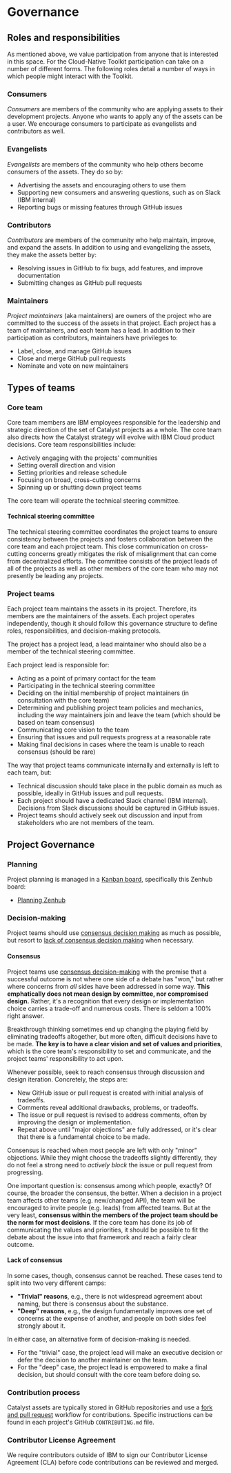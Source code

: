 # Governance

<!--- cSpell:ignore Kanban Zenhub -->

## Roles and responsibilities

As mentioned above, we value participation from anyone that is interested in this space. For the
Cloud-Native Toolkit participation can take on a number of different forms. The following
roles detail a number of ways in which people might interact with the Toolkit.

### Consumers

_Consumers_ are members of the community who are applying assets to their development projects. Anyone who wants to apply any of the assets can be a user. We encourage consumers to participate as evangelists and contributors as well.

### Evangelists

*Evangelists* are members of the community who help others become consumers of the assets. They do so by:

- Advertising the assets and encouraging others to use them
- Supporting new consumers and answering questions, such as on Slack (IBM internal)
- Reporting bugs or missing features through GitHub issues

### Contributors

*Contributors* are members of the community who help maintain, improve, and expand the assets. In addition to using and evangelizing the assets, they make the assets better by:

- Resolving issues in GitHub to fix bugs, add features, and improve documentation
- Submitting changes as GitHub pull requests

### Maintainers

*Project maintainers* (aka maintainers) are owners of the project who are committed to the success of the assets in that project. Each project has a team of maintainers, and each team has a lead. In addition to their participation as contributors, maintainers have privileges to:

- Label, close, and manage GitHub issues
- Close and merge GitHub pull requests
- Nominate and vote on new maintainers

## Types of teams

### Core team

Core team members are IBM employees responsible for the leadership and strategic direction of the set of Catalyst projects as a whole. The core team also directs how the Catalyst strategy will evolve with IBM Cloud product decisions. Core team responsibilities include:

- Actively engaging with the projects' communities
- Setting overall direction and vision
- Setting priorities and release schedule
- Focusing on broad, cross-cutting concerns
- Spinning up or shutting down project teams

The core team will operate the technical steering committee.

#### Technical steering committee

The technical steering committee coordinates the project teams to ensure consistency between the projects and fosters collaboration between the core team and each project team. This close communication on cross-cutting concerns greatly mitigates the risk of misalignment that can come from decentralized efforts. The committee consists of the project leads of all of the projects as well as other members of the core team who may not presently be leading any projects.

### Project teams

Each project team maintains the assets in its project. Therefore, its members are the maintainers of the assets. Each project operates independently, though it should follow this governance structure to define roles, responsibilities, and decision-making protocols.

The project has a project lead, a lead maintainer who should also be a member of the technical steering committee.

Each project lead is responsible for:

- Acting as a point of primary contact for the team
- Participating in the technical steering committee
- Deciding on the initial membership of project maintainers (in consultation with the core team)
- Determining and publishing project team policies and mechanics, including the way maintainers join and leave the team (which should be based on team consensus)
- Communicating core vision to the team
- Ensuring that issues and pull requests progress at a reasonable rate
- Making final decisions in cases where the team is unable to reach consensus (should be rare)

The way that project teams communicate internally and externally is left to each team, but:

- Technical discussion should take place in the public domain as much as possible, ideally in GitHub issues and pull requests.
- Each project should have a dedicated Slack channel (IBM internal). Decisions from Slack discussions should be captured in GitHub issues.
- Project teams should actively seek out discussion and input from stakeholders who are not members of the team.

## Project Governance

### Planning

Project planning is managed in a [Kanban board](https://en.wikipedia.org/wiki/Kanban_board), specifically this Zenhub board:

- [Planning Zenhub](https://github.com/cloud-native-toolkit/planning)

### Decision-making

Project teams should use [consensus decision making](#consensus) as much as possible, but resort to [lack of consensus decision making](#lack-of-consensus) when necessary.

#### Consensus

Project teams use [consensus decision-making](http://en.wikipedia.org/wiki/Consensus_decision-making) with the premise that a successful outcome is not where one side of a debate has "won," but rather where concerns from *all* sides have been addressed in some way. **This emphatically does not mean design by committee, nor compromised design.** Rather, it's a recognition that every design or implementation choice carries a trade-off and numerous costs. There is seldom a 100% right answer.

Breakthrough thinking sometimes end up changing the playing field by eliminating tradeoffs altogether, but more often, difficult decisions have to be made. **The key is to have a clear vision and set of values and priorities**, which is the core team's responsibility to set and communicate, and the project teams' responsibility to act upon.

Whenever possible, seek to reach consensus through discussion and design iteration. Concretely, the steps are:

- New GitHub issue or pull request is created with initial analysis of tradeoffs.
- Comments reveal additional drawbacks, problems, or tradeoffs.
- The issue or pull request is revised to address comments, often by improving the design or implementation.
- Repeat above until "major objections" are fully addressed, or it's clear that there is a fundamental choice to be made.

Consensus is reached when most people are left with only "minor" objections. While they might choose the tradeoffs slightly differently, they do not feel a strong need to *actively block* the issue or pull request from progressing.

One important question is: consensus among which people, exactly? Of course, the broader the consensus, the better. When a decision in a project team affects other teams (e.g. new/changed API), the team will be encouraged to invite people (e.g. leads) from affected teams. But at the very least, **consensus within the members of the project team should be the norm for most decisions**. If the core team has done its job of communicating the values and priorities, it should be possible to fit the debate about the issue into that framework and reach a fairly clear outcome.

#### Lack of consensus

In some cases, though, consensus cannot be reached. These cases tend to split into two very different camps:

- **"Trivial" reasons**, e.g., there is not widespread agreement about naming, but there is consensus about the substance.
- **"Deep" reasons**, e.g., the design fundamentally improves one set of concerns at the expense of another, and people on both sides feel strongly about it.

In either case, an alternative form of decision-making is needed.

- For the "trivial" case, the project lead will make an executive decision or defer the decision to another maintainer on the team.
- For the "deep" case, the project lead is empowered to make a final decision, but should consult with the core team before doing so.

### Contribution process

Catalyst assets are typically stored in GitHub repositories and use a [fork and pull request](https://guides.github.com/activities/forking/) workflow for contributions. Specific instructions can be found in each project's GitHub `CONTRIBUTING.md` file.

### Contributor License Agreement

We require contributors outside of IBM to sign our Contributor License Agreement (CLA) before code contributions can be reviewed and merged.
